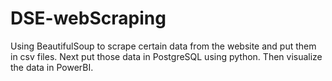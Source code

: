 # DSE-webScraping
Using BeautifulSoup to scrape certain data from the website and put them in csv files. Next put those data in PostgreSQL using python. Then visualize the data in PowerBI.
